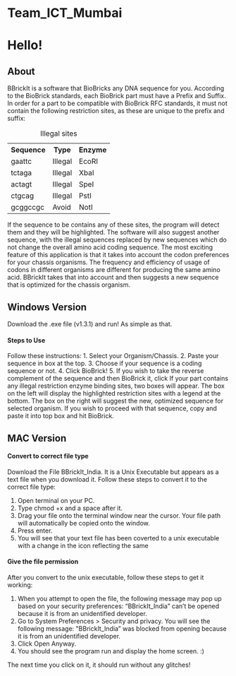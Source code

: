 # Team_ICT_Mumbai
<h1>Hello!</h1>
<h2>About</h2>
BBrickIt is a software that BioBricks any DNA sequence for you.
According to the BioBrick standards, each BioBrick part must have a Prefix and Suffix. In order for a part to be compatible with BioBrick RFC standards, it must not contain the following restriction sites, as these are unique to the prefix and suffix:

<table>
<tr>
<th>Sequence</th>
<th>Type</th>
<th>Enzyme</th>
</tr>
<tr>
<td>gaattc</td>
<td>Illegal</td>
<td>EcoRI</td>
</tr>
<tr>
<td>tctaga</td>
<td>Illegal</td>
<td>XbaI</td>
</tr>
<tr>
<td>actagt</td>
<td>Illegal</td>
<td>SpeI</td>
</tr>
<td>ctgcag</td>
<td>Illegal</td>
<td>PstI</td>
</tr>
<td>gcggccgc</td>
<td>Avoid</td>
<td>NotI</td>
</tr>
<caption> Illegal sites</caption>
</table>

If the sequence to be contains any of these sites, the program will detect them and they will be
highlighted.
The software will also suggest another sequence, with the illegal sequences replaced by new sequences
which do not change the overall amino acid coding sequence.
The most exciting feature of this application is that it takes into account the codon preferences for your
chassis organisms. The frequency and efficiency of usage of codons in different organisms are different
for producing the same amino acid. BBrickIt takes that into account and then suggests a new sequence
that is optimized for the chassis organism.

<h2>Windows Version</h2>
Download the .exe file (v1.3.1) and run! As simple as that.

 <h4>Steps to Use</h4>
 Follow these instructions:
 1. Select your Organism/Chassis.
 2. Paste your sequence in box at the top.
 3. Choose if your sequence is a coding sequence or not.
 4. Click BioBrick!
 5. If you wish to take the reverse complement of the sequence and then BioBrick it, click <Reverse Complement and BioBrick>
If your part contains any illegal restriction enzyme binding sites, two boxes will appear. The box on the left will display the highlighted restriction sites with a legend at the bottom. The box on the right will suggest the new, optimized sequence for selected organism. If you wish to proceed with that sequence, copy and paste it into top box and hit BioBrick.
  
 <h2>MAC Version</h2>
 <h4>Convert to correct file type</h4>
 Download the File BBrickIt_India. It is a Unix Executable but appears as a text file when you download it. Follow these steps to convert it to the correct file type:
 
 1. Open terminal on your PC.
 2. Type chmod +x and a space after it.
 3. Drag your file onto the terminal window near the cursor. Your file path will automatically be copied onto the window.
 4. Press enter.
 5. You will see that your text file has been coverted to a unix executable with a change in the icon reflecting the same
 
 <h4>Give the file permission</h4>
 After you convert to the unix executable, follow these steps to get it working:
 
 1. When you attempt to open the file, the following message may pop up based on your security preferences: “BBrickIt_India” can’t be opened because it is from an unidentified developer.
 2. Go to System Preferences > Security and privacy. You will see the following message: "BBrickIt_India” was blocked from opening because it is from an unidentified developer. 
 3. Click Open Anyway.
 4. You should see the program run and display the home screen. :)
 
 The next time you click on it, it should run without any glitches!

